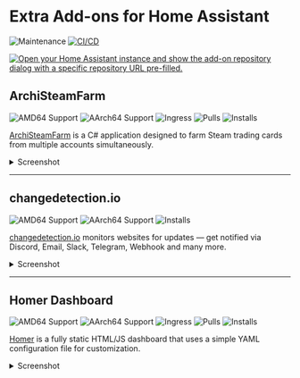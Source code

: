 # Extra Add-ons for Home Assistant 
![Maintenance](https://img.shields.io/maintenance/yes/2025.svg)
[![CI/CD](https://github.com/Eskander/haos-apps/actions/workflows/build.yml/badge.svg)](https://github.com/Eskander/haos-apps/actions/workflows/build.yml)

[![Open your Home Assistant instance and show the add-on repository dialog with a specific repository URL pre-filled.](https://my.home-assistant.io/badges/supervisor_add_addon_repository.svg)](https://my.home-assistant.io/redirect/supervisor_add_addon_repository/?repository_url=https://github.com/Eskander/haos-apps)

<!-- Begin Auto Generated -->

## ArchiSteamFarm

![AMD64 Support](https://img.shields.io/badge/amd64-yes-green.svg)
![AArch64 Support](https://img.shields.io/badge/aarch64-yes-green.svg)
![Ingress](https://img.shields.io/badge/-ingress-blueviolet.svg?logo=cliqz&logoColor=white)
![Pulls](https://img.shields.io/badge/dynamic/json?url=https://ghcr-badge.elias.eu.org/api/Eskander/haos-apps/ha-addon-archisteamfarm&query=downloadCount&label=Pulls)
![Installs](https://img.shields.io/badge/dynamic/json?url=https://analytics.home-assistant.io/addons.json&query=$["bccc8195_archisteamfarm"].total&label=Reported%20Installs)


[ArchiSteamFarm](https://github.com/JustArchiNET/ArchiSteamFarm/) is a C# application designed to farm Steam trading cards from multiple accounts simultaneously.  

<details>
<summary>Screenshot</summary>

![Screenshot](https://raw.githubusercontent.com/Eskander/haos-apps/main/archisteamfarm/screenshot.png)  

</details>


---

## changedetection.io

![AMD64 Support](https://img.shields.io/badge/amd64-yes-green.svg)
![AArch64 Support](https://img.shields.io/badge/aarch64-yes-green.svg)
![Installs](https://img.shields.io/badge/dynamic/json?url=https://analytics.home-assistant.io/addons.json&query=$["ec6f6e63_changedetection"].total&label=Reported%20Installs)


[changedetection.io](https://github.com/dgtlmoon/changedetection.io) monitors websites for updates — get notified via Discord, Email, Slack, Telegram, Webhook and many more.

<details>
<summary>Screenshot</summary>

![Screenshot](https://raw.githubusercontent.com/Eskander/haos-apps/main/changedetection/screenshot.png)

</details>


---

## Homer Dashboard  

![AMD64 Support](https://img.shields.io/badge/amd64-yes-green.svg)
![AArch64 Support](https://img.shields.io/badge/aarch64-yes-green.svg)
![Ingress](https://img.shields.io/badge/-ingress-blueviolet.svg?logo=cliqz&logoColor=white)
![Pulls](https://img.shields.io/badge/dynamic/json?url=https://ghcr-badge.elias.eu.org/api/Eskander/haos-apps/ha-addon-homer&query=downloadCount&label=Pulls)
![Installs](https://img.shields.io/badge/dynamic/json?url=https://analytics.home-assistant.io/addons.json&query=$["2243a3f0_homer"].total&label=Reported%20Installs)


[Homer](https://github.com/bastienwirtz/homer) is a fully static HTML/JS dashboard that uses a simple YAML configuration file for customization.  

<details>
<summary>Screenshot</summary>

![Screenshot](https://raw.githubusercontent.com/Eskander/haos-apps/main/homer/screenshot.png)  

</details>

<!-- End Auto Generated -->

